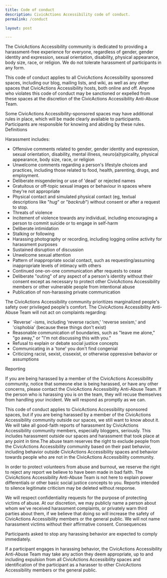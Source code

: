 ```yaml
---
title: Code of conduct
description: CivicActions Accessibility code of conduct.
permalink: /conduct

layout: post

---
```


The CivicActions Accessibility community is dedicated to providing a harassment-free experience for everyone, regardless of gender, gender identity and expression, sexual orientation, disability, physical appearance, body size, race, or religion. We do not tolerate harassment of participants in any form.

This code of conduct applies to all CivicActions Accessibility sponsored spaces, including our blog, mailing lists, and wiki, as well as any other spaces that CivicActions Accessibility hosts, both online and off. Anyone who violates this code of conduct may be sanctioned or expelled from these spaces at the discretion of the CivicActions Accessibility Anti-Abuse Team.

Some CivicActions Accessibility-sponsored spaces may have additional rules in place, which will be made clearly available to participants. Participants are responsible for knowing and abiding by these rules.
Definitions

Harassment includes:

* Offensive comments related to gender, gender identity and expression, sexual orientation, disability, mental illness, neuro(a)typicality, physical appearance, body size, race, or religion
* Unwelcome comments regarding a person's lifestyle choices and practices, including those related to food, health, parenting, drugs, and employment.
* Deliberate misgendering or use of 'dead' or rejected names
* Gratuitous or off-topic sexual images or behaviour  in spaces where they're not appropriate
* Physical contact and simulated physical contact (eg, textual descriptions like "*hug*" or "*backrub*") without consent or after a request to stop.
* Threats of violence
* Incitement of violence towards any individual, including encouraging a person to commit suicide or to engage in self-harm
* Deliberate intimidation
* Stalking or following
* Harassing photography or recording, including logging online activity for harassment purposes
* Sustained disruption of discussion
* Unwelcome sexual attention
* Pattern of inappropriate social contact, such as requesting/assuming inappropriate levels of intimacy with others
* Continued one-on-one communication after requests to cease
* Deliberate "outing" of any aspect of a person's identity without their consent except as necessary to protect other CivicActions Accessibility members or other vulnerable people from intentional abuse
* Publication of non-harassing private communication

The CivicActions Accessibility community prioritizes marginalized people's safety over privileged people's comfort. The CivicActions Accessibility Anti-Abuse Team will not act on complaints regarding:

* 'Reverse' -isms, including 'reverse racism,' 'reverse sexism,' and 'cisphobia' (because these things don't exist)
* Reasonable communication of boundaries, such as "leave me alone," "go away," or "I'm not discussing this with you."
* Refusal to explain or debate social justice concepts
* Communicating in a 'tone' you don't find congenial
* Criticizing racist, sexist, cissexist, or otherwise oppressive behavior or assumptions

Reporting

If you are being harassed by a member of the CivicActions Accessibility community, notice that someone else is being harassed, or have any other concerns, please contact the CivicActions Accessibility Anti-Abuse Team. If the person who is harassing you is on the team, they will recuse themselves from handling your incident. We will respond as promptly as we can.

This code of conduct applies to CivicActions Accessibility sponsored spaces, but if you are being harassed by a member of the CivicActions Accessibility community outside our spaces, we still want to know about it. We will take all good-faith reports of harassment by CivicActions Accessibility community members, especially bloggers, seriously. This includes harassment outside our spaces and harassment that took place at any point in time.The abuse team reserves the right to exclude people from the CivicActions Accessibility community based on their past behavior, including behavior outside CivicActions Accessibility spaces and behavior towards people who are not in the CivicActions Accessibility community.

In order to protect volunteers from abuse and burnout, we reserve the right to reject any report we believe to have been made in bad faith. The CivicActions Accessibility Anti-Abuse Team is not here to explain power differentials or other basic social justice concepts to you. Reports intended to silence legitimate criticism may be deleted without response.

We will respect confidentiality requests for the purpose of protecting victims of abuse. At our discretion, we may publicly name a person about whom we've received harassment complaints, or privately warn third parties about them, if we believe that doing so will increase the safety of CivicActions Accessibility members or the general public. We will not name harassment victims without their affirmative consent.
Consequences

Participants asked to stop any harassing behavior are expected to comply immediately.

If a participant engages in harassing behavior, the CivicActions Accessibility Anti-Abuse Team may take any action they deem appropriate, up to and including expulsion from all CivicActions Accessibility spaces and identification of the participant as a harasser to other CivicActions Accessibility members or the general public.